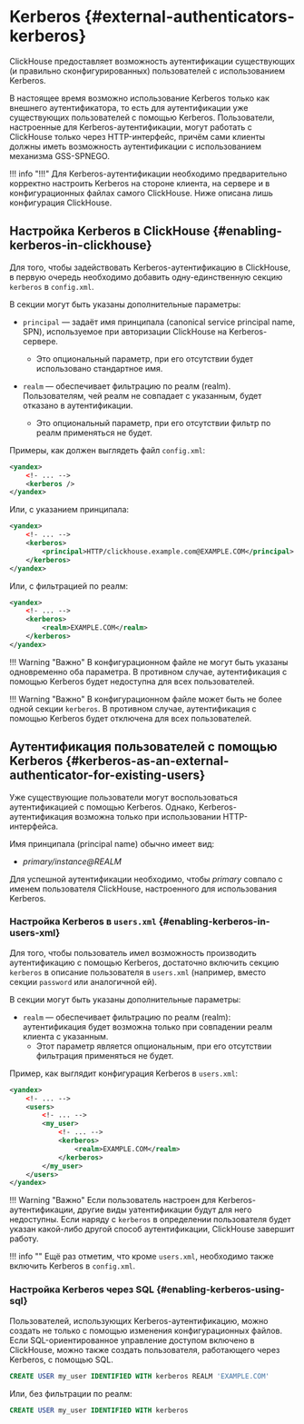 # Kerberos {#external-authenticators-kerberos}

ClickHouse предоставляет возможность аутентификации существующих (и правильно сконфигурированных) пользователей с использованием Kerberos.

В настоящее время возможно использование Kerberos только как внешнего аутентификатора, то есть для аутентификации уже существующих пользователей с помощью Kerberos. Пользователи, настроенные для Kerberos-аутентификации, могут работать с ClickHouse только через HTTP-интерфейс, причём сами клиенты должны иметь возможность аутентификации с использованием механизма GSS-SPNEGO.


!!! info "!!!"
    Для Kerberos-аутентификации необходимо предварительно корректно настроить Kerberos на стороне клиента, на сервере и в конфигурационных файлах самого ClickHouse. Ниже описана лишь конфигурация ClickHouse.


## Настройка Kerberos в ClickHouse {#enabling-kerberos-in-clickhouse}

Для того, чтобы задействовать Kerberos-аутентификацию в ClickHouse, в первую очередь необходимо добавить одну-единственную секцию `kerberos` в `config.xml`.

В секции могут быть указаны дополнительные параметры:

- `principal` &mdash; задаёт имя принципала (canonical service principal name, SPN), используемое при авторизации ClickHouse на Kerberos-сервере.
  - Это опциональный параметр, при его отсутствии будет использовано стандартное имя.

- `realm` &mdash; обеспечивает фильтрацию по реалм (realm). Пользователям, чей реалм не совпадает с указанным, будет отказано в аутентификации.
  - Это опциональный параметр, при его отсутствии фильтр по реалм применяться не будет.

Примеры, как должен выглядеть файл `config.xml`:

```xml
<yandex>
    <!- ... -->
    <kerberos />
</yandex>
```

Или, с указанием принципала:

```xml
<yandex>
    <!- ... -->
    <kerberos>
        <principal>HTTP/clickhouse.example.com@EXAMPLE.COM</principal>
    </kerberos>
</yandex>
```

Или, с фильтрацией по реалм:

```xml
<yandex>
    <!- ... -->
    <kerberos>
        <realm>EXAMPLE.COM</realm>
    </kerberos>
</yandex>
```

!!! Warning "Важно"
    В конфигурационном файле не могут быть указаны одновременно оба параметра. В противном случае, аутентификация с помощью Kerberos будет недоступна для всех пользователей.

!!! Warning "Важно"
    В конфигурационном файле может быть не более одной секции `kerberos`. В противном случае, аутентификация с помощью Kerberos будет отключена для всех пользователей.  


## Аутентификация пользователей с помощью Kerberos {#kerberos-as-an-external-authenticator-for-existing-users}

Уже существующие пользователи могут воспользоваться аутентификацией с помощью Kerberos. Однако, Kerberos-аутентификация возможна только при использовании HTTP-интерфейса.

Имя принципала (principal name) обычно имеет вид:

- *primary/instance@REALM*

Для успешной аутентификации необходимо, чтобы *primary* совпало с именем пользователя ClickHouse, настроенного для использования Kerberos.

### Настройка Kerberos в `users.xml` {#enabling-kerberos-in-users-xml}

Для того, чтобы пользователь имел возможность производить аутентификацию с помощью Kerberos, достаточно включить секцию `kerberos` в описание пользователя в `users.xml` (например, вместо секции `password` или аналогичной ей).

В секции могут быть указаны дополнительные параметры:

- `realm` &mdash; обеспечивает фильтрацию по реалм (realm): аутентификация будет возможна только при совпадении реалм клиента с указанным.
  - Этот параметр является опциональным, при его отсутствии фильтрация применяться не будет.

Пример, как выглядит конфигурация Kerberos в `users.xml`:

```xml
<yandex>
    <!- ... -->
    <users>
        <!- ... -->
        <my_user>
            <!- ... -->
            <kerberos>
                <realm>EXAMPLE.COM</realm>
            </kerberos>
        </my_user>
    </users>
</yandex>
```


!!! Warning "Важно"
    Если пользователь настроен для Kerberos-аутентификации, другие виды уатентификации будут для него недоступны. Если наряду с `kerberos` в определении пользователя будет указан какой-либо другой способ аутентификации, ClickHouse завершит работу.

!!! info ""
    Ещё раз отметим, что кроме `users.xml`, необходимо также включить Kerberos в `config.xml`.

### Настройка Kerberos через SQL {#enabling-kerberos-using-sql}

Пользователей, использующих Kerberos-аутентификацию, можно создать не только с помощью изменения конфигурационных файлов.
Если SQL-ориентированное управление доступом включено в ClickHouse, можно также создать пользователя, работающего через Kerberos, с помощью SQL.

```sql
CREATE USER my_user IDENTIFIED WITH kerberos REALM 'EXAMPLE.COM'
```

Или, без фильтрации по реалм:

```sql
CREATE USER my_user IDENTIFIED WITH kerberos
```
